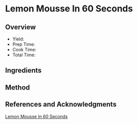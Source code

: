 # Lemon Mousse In 60 Seconds

## Overview

- Yield:
- Prep Time:
- Cook Time:
- Total Time:

## Ingredients


## Method



## References and Acknowledgments

[Lemon Mousse In 60 Seconds](http://www.pastrypal.com/2009/07/lemon-mousse-in-60-seconds/)
